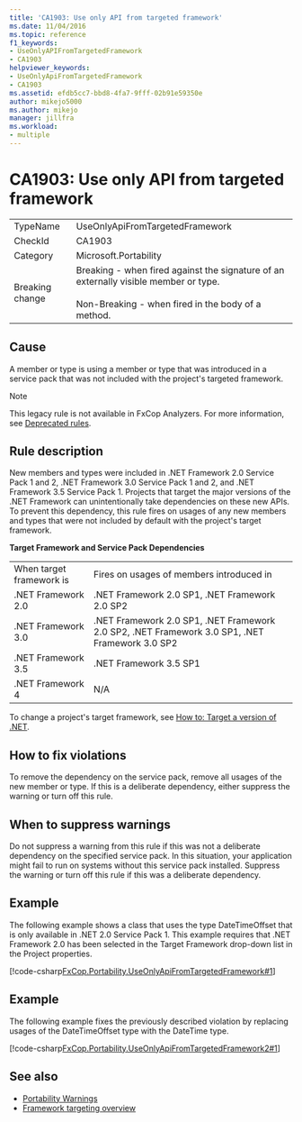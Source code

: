 ```yaml
---
title: 'CA1903: Use only API from targeted framework'
ms.date: 11/04/2016
ms.topic: reference
f1_keywords:
- UseOnlyAPIFromTargetedFramework
- CA1903
helpviewer_keywords:
- UseOnlyApiFromTargetedFramework
- CA1903
ms.assetid: efdb5cc7-bbd8-4fa7-9fff-02b91e59350e
author: mikejo5000
ms.author: mikejo
manager: jillfra
ms.workload:
- multiple
---
```

# CA1903: Use only API from targeted framework

|||
|-|-|
|TypeName|UseOnlyApiFromTargetedFramework|
|CheckId|CA1903|
|Category|Microsoft.Portability|
|Breaking change|Breaking - when fired against the signature of an externally visible member or type.<br /><br /> Non-Breaking - when fired in the body of a method.|

## Cause
A member or type is using a member or type that was introduced in a service pack that was not included with the project's targeted framework.

> [!NOTE]
> This legacy rule is not available in FxCop Analyzers. For more information, see [Deprecated rules](fxcop-rule-port-status.md#deprecated-rules).

## Rule description
New members and types were included in .NET Framework 2.0 Service Pack 1 and 2, .NET Framework 3.0 Service Pack 1 and 2, and .NET Framework 3.5 Service Pack 1. Projects that target the major versions of the .NET Framework can unintentionally take dependencies on these new APIs. To prevent this dependency, this rule fires on usages of any new members and types that were not included by default with the project's target framework.

**Target Framework and Service Pack Dependencies**

|||
|-|-|
|When target framework is|Fires on usages of members introduced in|
|.NET Framework 2.0|.NET Framework 2.0 SP1, .NET Framework 2.0 SP2|
|.NET Framework 3.0|.NET Framework 2.0 SP1, .NET Framework 2.0 SP2, .NET Framework 3.0 SP1, .NET Framework 3.0 SP2|
|.NET Framework 3.5|.NET Framework 3.5 SP1|
|.NET Framework 4|N/A|

To change a project's target framework, see [How to: Target a version of .NET](../ide/visual-studio-multi-targeting-overview.md).

## How to fix violations
To remove the dependency on the service pack, remove all usages of the new member or type. If this is a deliberate dependency, either suppress the warning or turn off this rule.

## When to suppress warnings
Do not suppress a warning from this rule if this was not a deliberate dependency on the specified service pack. In this situation, your application might fail to run on systems without this service pack installed. Suppress the warning or turn off this rule if this was a deliberate dependency.

## Example
The following example shows a class that uses the type DateTimeOffset that is only available in .NET 2.0 Service Pack 1. This example requires that .NET Framework 2.0 has been selected in the Target Framework drop-down list in the Project properties.

[!code-csharp[FxCop.Portability.UseOnlyApiFromTargetedFramework#1](../code-quality/codesnippet/CSharp/ca1903-use-only-api-from-targeted-framework_1.cs)]

## Example
The following example fixes the previously described violation by replacing usages of the DateTimeOffset type with the DateTime type.

[!code-csharp[FxCop.Portability.UseOnlyApiFromTargetedFramework2#1](../code-quality/codesnippet/CSharp/ca1903-use-only-api-from-targeted-framework_2.cs)]

## See also

- [Portability Warnings](../code-quality/portability-warnings.md)
- [Framework targeting overview](../ide/visual-studio-multi-targeting-overview.md)
